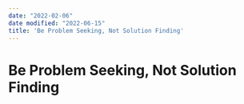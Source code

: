 ```yaml
---
date: "2022-02-06"
date modified: "2022-06-15"
title: 'Be Problem Seeking, Not Solution Finding'
---
```


# Be Problem Seeking, Not Solution Finding
